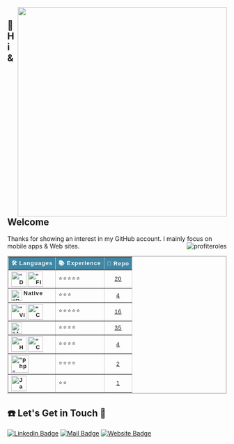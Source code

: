<img align='right' width="480px" src="https://github-readme-stats.vercel.app/api?username=profiteroles&show_icons=true&theme=dracula">

  ## 👋 Hi & Welcome 
  <p>Thanks for showing an interest in my GitHub account.
  I mainly focus on mobile apps & Web sites. <img align="right" src="https://komarev.com/ghpvc/?username=profiteroles&label=Views&color=lightgrey&style=plastic" alt="profiteroles" /> </p>
  
  
<table style="border-collapse: collapse;
            border: 2px solid rgb(200, 200, 200);
            letter-spacing: 1px;
            font-family: sans-serif;
            font-size: .8rem;" cellpadding="10" border="1" width="100%">
                <thead style="background-color: #3f87a6;
                color: #fff;">
            <tr>
                <th scope="col">🛠 Languages</th>
                <th scope="col">📚 Experience</th>
                <th scope="col">📂 Repo</th>
            </tr>
            </thead>
            <tbody>
                <tr>
                    <th scope="row" align="left">
                        <img align="left" alt=“Dart” width="35px" src="https://www.vectorlogo.zone/logos/dartlang/dartlang-icon.svg"/>
                        <img align="left" alt=“Flutter” width="35px" src="https://www.vectorlogo.zone/logos/flutterio/flutterio-icon.svg"/>
                    </th>
                    <td>⭐⭐⭐⭐⭐</td>
                    <td align="center"><a href="https://github.com/profiteroles/All-My-Flutter-Apps">20</a></td>
                </tr>
                <tr>
                    <th scope="row" align="left">
                        <img align="left" alt=“React_Native” width="25px" src="https://upload.wikimedia.org/wikipedia/commons/thumb/a/a7/React-icon.svg/1200px-React-icon.svg.png"/>
                        Native</th>
                    <td>⭐⭐⭐</td>
                    <td align="center"><a href="https://github.com/profiteroles/All-My-React-Native-Apps">4</a></td>
                </tr>
                <tr>
                    <th scope="row" align="left">
                        <img align="left" alt=“Visual_Studio” width="35px" src="https://visualstudio.microsoft.com/wp-content/uploads/2019/06/BrandVisualStudioWin2019-3.svg"/>
                        <img align="left" alt=“C#” width="35px" src="https://upload.wikimedia.org/wikipedia/commons/thumb/0/0d/C_Sharp_wordmark.svg/464px-C_Sharp_wordmark.svg.png"/>
                    </th>
                    <td>⭐⭐⭐⭐⭐</td>
                    <td align="center"><a href="https://github.com/profiteroles/All-My-.Net-Application">16</a></td>
                </tr>
                <tr>
                    <th scope="row" align="left">
                        <img align="left" alt=“Java” width="25px" src="https://upload.wikimedia.org/wikipedia/de/e/e1/Java-Logo.svg" />
                        </th>
                    <td>⭐⭐⭐⭐</td>
                    <td align="center"><a href="https://github.com/profiteroles/All-My-Java-Applications">35</a></td>
                </tr>
                <tr>
                    <th scope="row" align="left">
                        <img align="left" alt=“HTML” width="35px" src="https://upload.wikimedia.org/wikipedia/commons/6/61/HTML5_logo_and_wordmark.svg" />
                        <img align="left" alt=“CSS” width="35px" src="https://upload.wikimedia.org/wikipedia/commons/d/d5/CSS3_logo_and_wordmark.svg" />
                    </th>
                    <td>⭐⭐⭐⭐</td>
                    <td align="center"><a href="https://github.com/profiteroles/All-My-Web-PHP-JavaScript-HTML-CSS">4</a></td>
                </tr>
                <tr>
                    <th scope="row" align="left">
                        <img align="left" alt=“php” width="40px" src="https://upload.wikimedia.org/wikipedia/commons/2/27/PHP-logo.svg"/>
                    </th>
                    <td>⭐⭐⭐⭐</td>
                    <td align="center"><a href="https://github.com/profiteroles/All-My-Web-PHP-JavaScript-HTML-CSS">2</a></td>
                </tr>
                <tr>
                    <th scope="row" align="left">
                        <img align="left" alt=JavaScript width="35px" src="https://mpng.subpng.com/20180411/cvq/kisspng-javascript-html-computer-software-web-browser-watermark-5acdbd54ac19f7.4484983215234327887049.jpg"/>
                    </th>
                    <td>⭐⭐</td>
                    <td align="center"><a href="https://github.com/profiteroles/All-My-Web-PHP-JavaScript-HTML-CSS">1</a></td>
                </tr>
            </tbody>
            </table>
       

 ## ☎️ Let's Get in Touch 📧

[![Linkedin Badge](https://img.shields.io/badge/linkedin-%230077B5.svg?&style=for-the-badge&logo=linkedin&logoColor=white)](https://www.linkedin.com/in/profiterol/)
[![Mail Badge](https://img.shields.io/badge/email-c14438?style=for-the-badge&logo=Gmail&logoColor=white&link=mailto:erollooper@gmail.com)](mailto:erollooper@gmail.com)
[![Website Badge](https://img.shields.io/badge/web%20site-1DA1F2?style=for-the-badge&logo=webflow&logoColor=white)](https://www.uniqapp.store)

